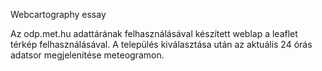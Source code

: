 Webcartography essay

Az odp.met.hu adattárának felhasználásával készített weblap a leaflet térkép felhasználásával.
A település kiválasztása után az aktuális 24 órás adatsor megjelenítése meteogramon.

